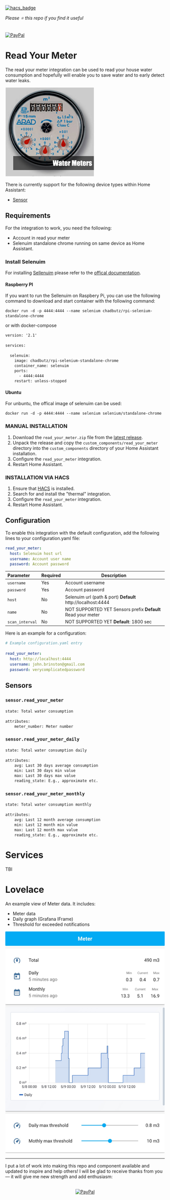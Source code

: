 [![hacs_badge](https://img.shields.io/badge/HACS-Default-orange.svg)](https://github.com/custom-components/hacs)

*Please :star: this repo if you find it useful*

<p align="left"><br>
<a href="https://paypal.me/eyalco1967?locale.x=he_IL" target="_blank"><img src="http://khrolenok.ru/support_paypal.png" alt="PayPal" width="250" height="48"></a>
</p>

# Read Your Meter

The read your meter integration can be used to read your house water consumption and hopefully will enable you to save water and to early detect water leaks.

![Heat Map](./docs/water_meter.jpg)

There is currently support for the following device types within Home Assistant:

- [Sensor](#sensor)

## Requirements

For the integration to work, you need the following:

- Account in read your meter
- Selenuim standalone chrome running on same device as Home Assistant.

### Install Selenuim

For installing [Sellenuim](https://www.selenium.dev/) please refer to the [offical documentation](https://www.selenium.dev/documentation/en/selenium_installation).

#### Raspberry PI

If you want to run the Sellenuim on Raspbery Pi, you can use the following command to download and start container with the following command:

```
docker run -d -p 4444:4444 --name selenium chadbutz/rpi-selenium-standalone-chrome
```

or with docker-compose

```
version: '2.1'

services:

  selenuim:
    image: chadbutz/rpi-selenium-standalone-chrome
    container_name: selenuim
    ports:
      - 4444:4444
    restart: unless-stopped
```

#### Ubuntu

For unbuntu, the offical image of selenuim can be used:


```
docker run -d -p 4444:4444 --name selenium selenium/standalone-chrome
```

### MANUAL INSTALLATION

1. Download the `read_your_meter.zip` file from the
   [latest release](https://github.com/eyalcha/read_your_meter/releases/latest).
2. Unpack the release and copy the `custom_components/read_your_meter` directory
   into the `custom_components` directory of your Home Assistant
   installation.
3. Configure the `read_your_meter` integration.
4. Restart Home Assistant.

### INSTALLATION VIA HACS

1. Ensure that [HACS](https://custom-components.github.io/hacs/) is installed.
2. Search for and install the "thermal" integration.
3. Configure the `read_your_meter` integration.
4. Restart Home Assistant.

## Configuration

To enable this integration with the default configuration, add the following lines to your configuration.yaml file:

```yaml
read_your_meter:
  host: Selenuim host url
  username: Account user name
  password: Account password
```

|Parameter |Required|Description
|:---|---|---
| `username` | Yes | Account username
| `password` | Yes | Account password
| `host` | No | Selenuim url (path & port) **Default** http://localhost:4444
| `name` | No |  NOT SUPPORTED YET Sensors prefix **Default** Read your meter
| `scan_interval` | No | NOT SUPPORTED YET **Default**: 1800 sec

Here is an example for a configuration:

```yaml
# Example configuration.yaml entry

read_your_meter:
  host: http://localhost:4444
  username: john.brinston@gmail.com
  password: verycomplicatedpassword
```

## Sensors

### `sensor.read_your_meter`

```
state: Total water consumption

attributes:
	meter_number: Meter number
```

### `sensor.read_your_meter_daily`

```
state: Total water consumption daily

attributes:
	avg: Last 30 days average consumption
	min: Last 30 days min value
	max: Last 30 days max value
	reading_state: E.g., approximate etc.
```

### `sensor.read_your_meter_monthly`

```
state: Total water consumption monthly

attributes:
	avg: Last 12 month average consumption
	min: Last 12 month min value
	max: Last 12 month max value
	reading_state: E.g., approximate etc.
```

# Services

TBI

# Lovelace

An example view of Meter data. It includes:

- Meter data
- Daily graph (Grafana IFrame)
- Threshold for exceeded notifications

![Heat Map](./docs/lovelace.jpg)

---

I put a lot of work into making this repo and component available and updated to inspire and help others! I will be glad to receive thanks from you — it will give me new strength and add enthusiasm:
<p align="center"><br>
<a href="https://paypal.me/eyalco1967?locale.x=he_IL" target="_blank"><img src="http://khrolenok.ru/support_paypal.png" alt="PayPal" width="250" height="48"></a>
</p>